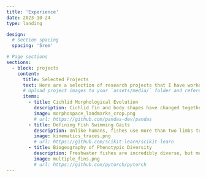 ```yaml
---
title: 'Experience'
date: 2023-10-24
type: landing

design:
  # Section spacing
  spacing: '5rem'

# Page sections
sections:
  - block: projects
    content:
      title: Selected Projects
      text: Here are a selection of research projects that I have worked on over the years.
      # Upload project images to your `assets/media/` folder and reference the filename in the `image` option
      items:
        - title: Cichlid Morphological Evolution
          description: Cichlid fin and body shapes have changed together overtime in ways consistent with hypotheses of locomotor specialization. Using x-ray radiography, I measured fin and body shape geometries across the lineage of cichlids to determine how this anatomy has changed over time. 
          image: morphospace_landmarks_crop.png
          # url: https://github.com/pandas-dev/pandas
        - title: Defining Fish Swimming Gaits
          description: Unlike humans, fishes use more than two limbs to get around--they use multiple fins and their bodies. This makes it difficult to compare the different ways they propel themselves through the water. I adapted methods applied to four-legged animals to create an approach for comparing steady swimming across fishes that use multiple propulsors. 
          image: kinematics_traces.png
          # url: https://github.com/scikit-learn/scikit-learn
        - title: Biogeography of Phenotypic Diversity
          description: Freshwater fishes are incredibly diverse, but measurements of how this diversity is distributed over the planet typically focus on the number of species in any given place. Other metrics of diversity may paint a different picture, especially when considering evolutionary "hotspots". I used North American freshwater fishes as a model system to map body shape diversity, body size diversity, and speciation rates across the geographic landscape.
          image: multiple_fins.png
          # url: https://github.com/pytorch/pytorch
---
```


